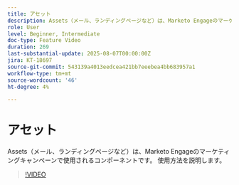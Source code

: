 ```yaml
---
title: アセット
description: Assets（メール、ランディングページなど）は、Marketo Engageのマーケティングキャンペーンで使用されるコンポーネントです。 使用方法を説明します。
role: User
level: Beginner, Intermediate
doc-type: Feature Video
duration: 269
last-substantial-update: 2025-08-07T00:00:00Z
jira: KT-18697
source-git-commit: 543139a4013eedcea421bb7eeebea4bb683957a1
workflow-type: tm+mt
source-wordcount: '46'
ht-degree: 4%

---
```



# アセット

Assets（メール、ランディングページなど）は、Marketo Engageのマーケティングキャンペーンで使用されるコンポーネントです。 使用方法を説明します。

>[!VIDEO](https://video.tv.adobe.com/v/3470558/?learn=on&enablevpops)
